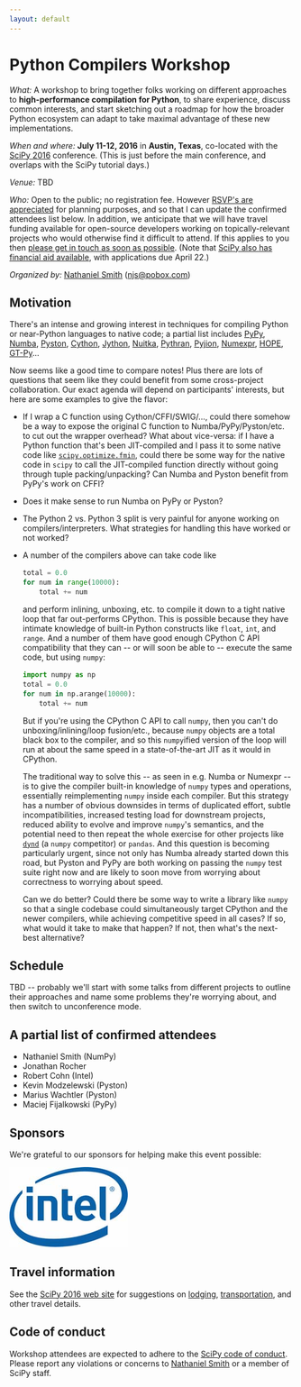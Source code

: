 ```yaml
---
layout: default
---
```


# Python Compilers Workshop

*What:* A workshop to bring together folks working on different
approaches to **high-performance compilation for Python**, to share
experience, discuss common interests, and start sketching out a
roadmap for how the broader Python ecosystem can adapt to take maximal
advantage of these new implementations.

*When and where:* **July 11-12, 2016** in **Austin, Texas**,
co-located with the [SciPy 2016](http://scipy2016.scipy.org)
conference. (This is just before the main conference, and overlaps
with the SciPy tutorial days.)

*Venue:* TBD

*Who:* Open to the public; no registration fee. However
[RSVP's are appreciated](mailto:njs@pobox.com) for planning purposes,
and so that I can update the confirmed attendees list below. In
addition, we anticipate that we will have travel funding available for
open-source developers working on topically-relevant projects who
would otherwise find it difficult to attend. If this applies to you
then
[please get in touch as soon as possible](mailto:njs@pobox.com). (Note
that
[SciPy also has financial aid available](http://scipy2016.scipy.org/ehome/146062/388110/?&&),
with applications due April 22.)

*Organized by:* [Nathaniel Smith](https://vorpus.org)
([njs@pobox.com](mailto:njs@pobox.com))


## Motivation

There's an intense and growing interest in techniques for compiling
Python or near-Python languages to native code; a partial list
includes [PyPy](http://pypy.org/), [Numba](http://numba.pydata.org/),
[Pyston](https://github.com/dropbox/pyston),
[Cython](http://cython.org/), [Jython](http://www.jython.org/),
[Nuitka](http://nuitka.net/),
[Pythran](https://github.com/serge-sans-paille/pythran),
[Pyjion](https://github.com/Microsoft/Pyjion),
[Numexpr](https://github.com/pydata/numexpr),
[HOPE](www.cosmology.ethz.ch/research/software-lab/HOPE.html),
[GT-Py](https://software.intel.com/en-us/blogs/2016/03/22/gt-py-accelerating-numpy-programs-with-minimal-programming-effort)...

Now seems like a good time to compare notes! Plus there are lots of
questions that seem like they could benefit from some cross-project
collaboration. Our exact agenda will depend on participants' interests,
but here are some examples to give the flavor:

* If I wrap a C function using Cython/CFFI/SWIG/..., could there
  somehow be a way to expose the original C function to
  Numba/PyPy/Pyston/etc. to cut out the wrapper overhead? What about
  vice-versa: if I have a Python function that's been JIT-compiled and
  I pass it to some native code like
  [`scipy.optimize.fmin`](https://docs.scipy.org/doc/scipy/reference/generated/scipy.optimize.fmin.html#scipy.optimize.fmin),
  could there be some way for the native code in `scipy` to call the
  JIT-compiled function directly without going through tuple
  packing/unpacking? Can Numba and Pyston benefit from PyPy's work on
  CFFI?

* Does it make sense to run Numba on PyPy or Pyston?

* The Python 2 vs. Python 3 split is very painful for anyone working
  on compilers/interpreters. What strategies for handling this have
  worked or not worked?

* A number of the compilers above can take code like

  ~~~python
  total = 0.0
  for num in range(10000):
      total += num
  ~~~

  and perform inlining, unboxing, etc. to compile it down to a tight
  native loop that far out-performs CPython. This is possible because
  they have intimate knowledge of built-in Python constructs like
  `float`, `int`, and `range`.  And a number of them have good enough
  CPython C API compatibility that they can -- or will soon be able to
  -- execute the same code, but using `numpy`:

  ~~~python
  import numpy as np
  total = 0.0
  for num in np.arange(10000):
      total += num
  ~~~

  But if you're using the CPython C API to call `numpy`, then you
  can't do unboxing/inlining/loop fusion/etc., because `numpy` objects
  are a total black box to the compiler, and so this `numpy`ified
  version of the loop will run at about the same speed in a
  state-of-the-art JIT as it would in CPython.

  The traditional way to solve this -- as seen in e.g. Numba or
  Numexpr -- is to give the compiler built-in knowledge of `numpy`
  types and operations, essentially reimplementing `numpy` inside each
  compiler. But this strategy has a number of obvious downsides in
  terms of duplicated effort, subtle incompatibilities, increased
  testing load for downstream projects, reduced ability to evolve and
  improve `numpy`'s semantics, and the potential need to then repeat
  the whole exercise for other projects like
  [`dynd`](http://libdynd.org/) (a `numpy` competitor) or
  `pandas`. And this question is becoming particularly urgent, since
  not only has Numba already started down this road, but Pyston and
  PyPy are both working on passing the `numpy` test suite right now
  and are likely to soon move from worrying about correctness to
  worrying about speed.

  Can we do better? Could there be some way to write a library like
  `numpy` so that a single codebase could simultaneously target
  CPython and the newer compilers, while achieving competitive speed
  in all cases? If so, what would it take to make that happen? If not,
  then what's the next-best alternative?


## Schedule

TBD -- probably we'll start with some talks from different projects to
outline their approaches and name some problems they're worrying
about, and then switch to unconference mode.


## A partial list of confirmed attendees

* Nathaniel Smith (NumPy)
* Jonathan Rocher
* Robert Cohn (Intel)
* Kevin Modzelewski (Pyston)
* Marius Wachtler (Pyston)
* Maciej Fijalkowski (PyPy)


## Sponsors

We're grateful to our sponsors for helping make this event possible:

![Intel](/assets/intel-logo.png)


## Travel information

See the [SciPy 2016 web site](http://scipy2016.scipy.org/) for
suggestions on
[lodging](http://scipy2016.scipy.org/ehome/146062/332952/?&&),
[transportation](http://scipy2016.scipy.org/ehome/146062/332955/?&&),
and other travel details.


## Code of conduct

Workshop attendees are expected to adhere to the
[SciPy code of conduct](http://scipy2016.scipy.org/ehome/146062/388087/?&&).
Please report any violations or concerns to
[Nathaniel Smith](mailto:njs@pobox.com) or a member of SciPy staff.
